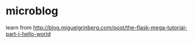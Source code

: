 # microblog
learn from http://blog.miguelgrinberg.com/post/the-flask-mega-tutorial-part-i-hello-world
